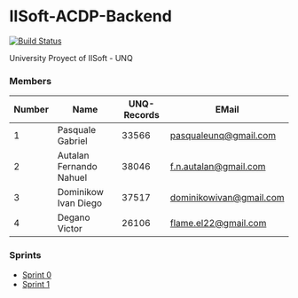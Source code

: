 # IISoft-ACDP-Backend

[![Build Status](https://travis-ci.org/pasqualegabriel/IISoft-ACDP-Backend.svg?branch=master)](https://travis-ci.org/pasqualegabriel/IISoft-ACDP-Backend)

University Proyect of IISoft - UNQ

### Members

Number |       Name              | UNQ-Records |    EMail
-------|-------------------------|-------------|------------------------
1      | Pasquale Gabriel        |    33566    | pasqualeunq@gmail.com
2      | Autalan Fernando Nahuel |    38046    | f.n.autalan@gmail.com
3      | Dominikow Ivan Diego    |    37517    | dominikowivan@gmail.com
4      | Degano Victor           |    26106    | flame.el22@gmail.com

### Sprints

- [Sprint 0][1]
- [Sprint 1][2]

[1]: ./sprints/sprint0/README.md
[2]: ./sprints/sprint1/README.md
